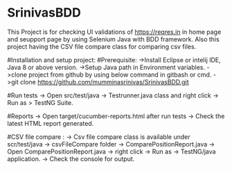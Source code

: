# SrinivasBDD
This Project is for checking UI validations of https://reqres.in in home page and seupport page by using Selenium Java with BDD framework. Also this project having the CSV file compare class for comparing csv files. 

#Installation and setup project: 
#Prerequisite: 
->Install Eclipse or intelij IDE, Java 8 or above version. 
->Setup Java path in Environment variables. 
->clone project from github by using below command in gitbash or cmd. 
->git clone https://github.com/mumminasrinivas/SrinivasBDD.git

#Run tests 
-> Open src/test/java -> Testrunner.java class and right click -> Run as > TestNG Suite. 

#Reports 
-> Open target/cucumber-reports.html after run tests -> Check the latest HTML report generated. 

#CSV file compare :
-> Csv file compare class is available under scr/test/java -> csvFileCompare folder -> ComparePositionReport.java 
-> Open ComparePositionReport.java -> right click -> Run as -> TestNG/java application.
-> Check the console for output. 

